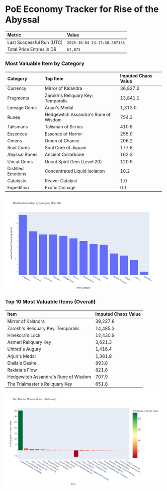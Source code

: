 # PoE Economy Tracker for Rise of the Abyssal

<!-- START_MAINTENANCE -->
| Metric | Value |
|:---|:---|
| Last Successful Run (UTC) | `2025-10-04 23:17:50.387135` |
| Total Price Entries in DB | `67,872` |

<!-- END_MAINTENANCE -->

<!-- START_DATAFRAME_DEBUG -->
<!-- END_DATAFRAME_DEBUG -->

<!-- START_CATEGORY_ANALYSIS -->
### Most Valuable Item by Category
| Category | Top Item | Imputed Chaos Value |
| :--- | :--- | :--- |
| Currency | Mirror of Kalandra | 36,827.2 |
| Fragments | Zarokh's Reliquary Key: Temporalis | 13,841.1 |
| Lineage Gems | Arjun's Medal | 1,313.0 |
| Runes | Hedgewitch Assandra's Rune of Wisdom | 754.3 |
| Talismans | Talisman of Sirrius | 410.8 |
| Essences | Essence of Horror | 255.0 |
| Omens | Omen of Chance | 206.2 |
| Soul Cores | Soul Core of Jiquani | 177.8 |
| Abyssal Bones | Ancient Collarbone | 162.3 |
| Uncut Gems | Uncut Spirit Gem (Level 20) | 120.9 |
| Distilled Emotions | Concentrated Liquid Isolation | 10.2 |
| Catalysts | Reaver Catalyst | 1.0 |
| Expedition | Exotic Coinage | 0.1 |


![Category Analysis Chart](charts/category_analysis.png)
<!-- END_ANALYSIS -->

<!-- START_ANALYSIS -->
### Top 10 Most Valuable Items (Overall)
| Item | Imputed Chaos Value |
| :--- | :--- |
| Mirror of Kalandra | 39,227.8 |
| Zarokh's Reliquary Key: Temporalis | 14,485.3 |
| Hinekora's Lock | 12,430.9 |
| Azmeri Reliquary Key | 3,621.3 |
| Uhtred's Augury | 1,416.4 |
| Arjun's Medal | 1,381.9 |
| Dialla's Desire | 893.8 |
| Rakiata's Flow | 821.8 |
| Hedgewitch Assandra's Rune of Wisdom | 707.9 |
| The Trialmaster's Reliquary Key | 651.8 |


![Market Movers Chart](charts/market_movers.png)
<!-- END_ANALYSIS -->
